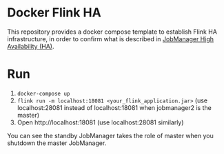# Docker Flink HA

This repository provides a docker compose template to establish Flink HA infrastructure, in order to confirm what is described in [JobManager High Availability (HA)](https://ci.apache.org/projects/flink/flink-docs-release-1.6/ops/jobmanager_high_availability.html).

# Run
1. ```docker-compose up```
2. ```flink run -m localhost:18081 <your_flink_application.jar>``` (use localhost:28081 instead of localhost:18081 when jobmanager2 is the master)
3. Open http://localhost:18081 (use localhost:28081 similarly)

You can see the standby JobManager takes the role of master when you shutdown the master JobManager.
